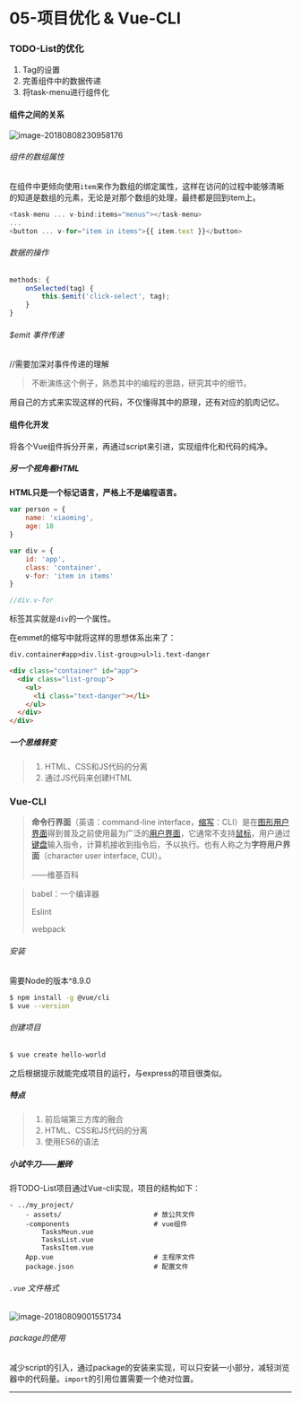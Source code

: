 # 05-项目优化 & Vue-CLI

### TODO-List的优化

1. Tag的设置
2. 完善组件中的数据传递
3. 将task-menu进行组件化

#### 组件之间的关系

![image-20180808230958176](https://ws1.sinaimg.cn/large/0069RVTdgy1fu2p3g64mjj30jr0d7mxx.jpg)

###### 组件的数组属性

在组件中更倾向使用`item`来作为数组的绑定属性，这样在访问的过程中能够清晰的知道是数组的元素，无论是对那个数组的处理，最终都是回到item上。

```js
<task-menu ... v-bind:items="menus"></task-menu>
...
<button ... v-for="item in items">{{ item.text }}</button>
```

###### 数据的操作

```js
methods: {
    onSelected(tag) {
        this.$emit('click-select', tag);
    }
}
```

###### $emit 事件传递

//需要加深对事件传递的理解

> 不断演练这个例子，熟悉其中的编程的思路，研究其中的细节。

用自己的方式来实现这样的代码，不仅懂得其中的原理，还有对应的肌肉记忆。

#### 组件化开发

将各个Vue组件拆分开来，再通过script来引进，实现组件化和代码的纯净。



##### 另一个视角看HTML

**HTML只是一个标记语言，严格上不是编程语言。**

```js
var person = {
    name: 'xiaoming',
    age: 18
}

var div = {
    id: 'app',
    class: 'container',
    v-for: 'item in items'
}

//div.v-for
```

标签其实就是`div`的一个属性。

在emmet的缩写中就将这样的思想体系出来了：

```html
div.container#app>div.list-group>ul>li.text-danger

<div class="container" id="app">
  <div class="list-group">
    <ul>
      <li class="text-danger"></li>
    </ul>
  </div>
</div>
```

##### 一个思维转变

> 1. HTML、CSS和JS代码的分离
> 2. 通过JS代码来创建HTML

### Vue-CLI

> **命令行界面**（英语：command-line interface，[缩写](https://zh.wikipedia.org/wiki/%E7%BC%A9%E5%86%99)：CLI）是在[图形用户界面](https://zh.wikipedia.org/wiki/%E5%9B%BE%E5%BD%A2%E7%94%A8%E6%88%B7%E7%95%8C%E9%9D%A2)得到普及之前使用最为广泛的[用户界面](https://zh.wikipedia.org/wiki/%E7%94%A8%E6%88%B7%E7%95%8C%E9%9D%A2)，它通常不支持[鼠标](https://zh.wikipedia.org/wiki/%E9%BC%A0%E6%A0%87)，用户通过[键盘](https://zh.wikipedia.org/wiki/%E9%94%AE%E7%9B%98)输入指令，计算机接收到指令后，予以执行。也有人称之为**字符用户界面**（character user interface, CUI）。
>
> ——维基百科

> babel：一个编译器
>
> Eslint
>
> webpack

###### 安装

需要Node的版本^8.9.0

```sh
$ npm install -g @vue/cli
$ vue --version
```

###### 创建项目

```sh
$ vue create hello-world
```

之后根据提示就能完成项目的运行，与express的项目很类似。

##### 特点

> 1. 前后端第三方库的融合
> 2. HTML、CSS和JS代码的分离
> 3. 使用ES6的语法

##### 小试牛刀——搬砖

将TODO-List项目通过Vue-cli实现，项目的结构如下：

```vue
- ../my_project/       
    - assets/                       # 放公共文件
    -components					    # vue组件
    	TasksMeun.vue
    	TasksList.vue
    	TasksItem.vue
	App.vue							# 主程序文件
    package.json                    # 配置文件

```

###### `.vue` 文件格式

![image-20180809001551734](https://ws4.sinaimg.cn/large/0069RVTdgy1fu2qzz9vtqj30s30higor.jpg)

######  package的使用

减少script的引入，通过package的安装来实现，可以只安装一小部分，减轻浏览器中的代码量。`import`的引用位置需要一个绝对位置。

------

